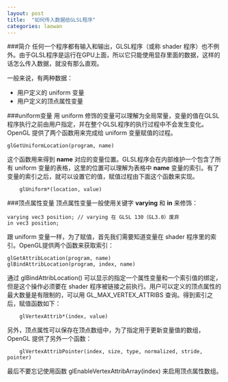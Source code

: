 ```yaml
---
layout: post
title:  "如何传入数据给GLSL程序"
categories: laowan
---
```


###简介
任何一个程序都有输入和输出，GLSL程序（或称 shader 程序）也不例外。由于GLSL程序是运行在GPU上面，所以它只能使用显存里面的数据，这样的话怎么传入数据，就没有那么直观。

一般来说，有两种数据：
- 用户定义的 uniform 变量
- 用户定义的顶点属性变量

###uniform变量
用 uniform 修饰的变量可以理解为全局常量，变量的值在GLSL程序执行之前由用户指定，并在整个GLSL程序的执行过程中不会发生变化。OpenGL 提供了两个函数用来完成给 uniform 变量赋值的过程。

    glGetUniformLocation(program, name)

这个函数用来得到 **name** 对应的变量位置。GLSL程序会在内部维护一个包含了所有 uniform 变量的表格，这里的位置可以理解为表格中 **name** 变量的索引。有了变量的索引之后，就可以设置它的值，赋值过程由下面这个函数来实现。

```
    glUniform*(location, value)
```

###顶点属性变量
顶点属性变量一般使用关键字 **varying** 和 **in** 来修饰：

    varying vec3 position; // varying 在 GLSL 130（GL3.0）废弃
    in vec3 position;

跟 uniform 变量一样，为了赋值，首先我们需要知道变量在 shader 程序里的索引。OpenGL提供两个函数来获取索引：

    glGetAttribLocation(program, name)  
    glBindAttribLocation(program, index, name)

通过 glBindAttribLocation() 可以显示的指定一个属性变量和一个索引值的绑定，但是这个操作必须要在 shader 程序被链接之前执行。用户可以定义的顶点属性的最大数量是有限制的，可以用 GL_MAX_VERTEX_ATTRIBS 查询。得到索引之后，赋值函数如下：

```
    glVertexAttrib*(index, value)
```

另外，顶点属性可以保存在顶点数组中，为了指定用于更新变量值的数组，OpenGL 提供了另外一个函数：

```
    glVertexAttribPointer(index, size, type, normalized, stride, pointer)
```

最后不要忘记使用函数 glEnableVertexAttribArray(index) 来启用顶点属性数组。

